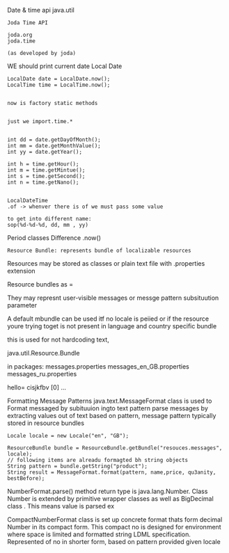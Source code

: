 
Date & time api
    java.util

    Joda Time API

    joda.org
    joda.time

    (as developed by joda)

WE should print current date
    Local Date

    LocalDate date = LocalDate.now();
    LocalTime time = LocalTime.now();


    now is factory static methods


    just we import.time.*


    int dd = date.getDayOfMonth();
    int mm = date.getMonthValue();
    int yy = date.getYear();

    int h = time.getHour();
    int m = time.getMintue();
    int s = time.getSecond();
    int n = time.getNano();


    LocalDateTime
    .of -> whenver there is of we must pass some value

    to get into different name:
    sop(%d-%d-%d, dd, mm , yy)

Period classes
    Difference .now()



    Resource Bundle: represents bundle of localizable resources

Resources may be stored as classes or plain text file with .properties extension

Resource bundles as <key>=<pairs>

They may represnt user-visible messages or messge pattern subsituution parameter

A default mbundle can be used itf no locale is peiied or if the resource youre trying toget is not present in language and country specific bundle

this is used for not hardcoding text, 

java.util.Resource.Bundle

in packages:
    messages.properties
    messages_en_GB.properties
    messages_ru.properties

hello= cisjkfbv [0]
...


Formatting Message Patterns
    java.text.MessageFormat class is used to 
    Format messaged by subituuion ingto text pattern 
    parse messages by extracting values out of text based on pattern, message pattern typically stored in resource bundles

    Locale locale = new Locale("en", "GB");

    ResourceBundle bundle = ResourceBundle.getBundle("resouces.messages", locale);
    // following items are alreadu formagted bh string objects
    String pattern = bundle.getString("product");
    String result = MessageFormat.format(pattern, name,price, qu3anity, bestBefore);


NumberFormat.parse() method return type is java.lang.Number. Class Number is extended by primitive wrapper classes as well as BigDecimal class . This means value is parsed
ex

CompactNumberFormat class is set up concrete format thats form decimal Number in its compact form. This compact no is designed for environment where space is limited and formatted string LDML specification. Represented of no in shorter form, based on pattern provided given locale